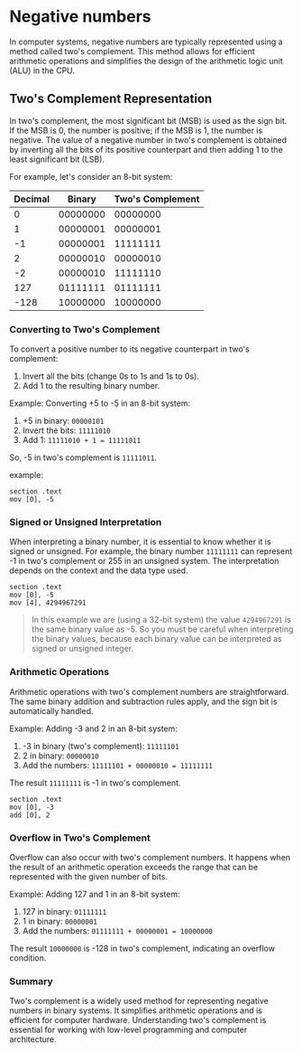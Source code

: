 # Negative numbers 

In computer systems, negative numbers are typically represented using a method called two's complement. This method allows for efficient arithmetic operations and simplifies the design of the arithmetic logic unit (ALU) in the CPU.

## Two's Complement Representation

In two's complement, the most significant bit (MSB) is used as the sign bit. If the MSB is 0, the number is positive; if the MSB is 1, the number is negative. The value of a negative number in two's complement is obtained by inverting all the bits of its positive counterpart and then adding 1 to the least significant bit (LSB).

For example, let's consider an 8-bit system:

| Decimal | Binary   | Two's Complement |
|---------|----------|------------------|
| 0       | 00000000 | 00000000         |
| 1       | 00000001 | 00000001         |
| -1      | 00000001 | 11111111         |
| 2       | 00000010 | 00000010         |
| -2      | 00000010 | 11111110         |
| 127     | 01111111 | 01111111         |
| -128    | 10000000 | 10000000         |

### Converting to Two's Complement

To convert a positive number to its negative counterpart in two's complement:
1. Invert all the bits (change 0s to 1s and 1s to 0s).
2. Add 1 to the resulting binary number.

Example: Converting +5 to -5 in an 8-bit system:
1. +5 in binary: `00000101`
2. Invert the bits: `11111010`
3. Add 1: `11111010 + 1 = 11111011`

So, -5 in two's complement is `11111011`.

example:

```shell
section .text
mov [0], -5 
```
<!-- -cpu memory -console word:4 binary -->

### Signed or Unsigned Interpretation

When interpreting a binary number, it is essential to know whether it is signed or unsigned. For example, the binary number `11111111` can represent -1 in two's complement or 255 in an unsigned system. The interpretation depends on the context and the data type used.
```shell
section .text
mov [0], -5 
mov [4], 4294967291
```
<!-- -cpu memory -console word:4 binary -->

<!-- warning -->
> In this example we are (using a 32-bit system) the value `4294967291` is the same binary value as -5.  So you must be careful when interpreting the binary values, because each binary value can be interpreted as signed  or unsigned integer.

### Arithmetic Operations

Arithmetic operations with two's complement numbers are straightforward. The same binary addition and subtraction rules apply, and the sign bit is automatically handled.

Example: Adding -3 and 2 in an 8-bit system:

1. -3 in binary (two's complement): `11111101`
2. 2 in binary: `00000010`
3. Add the numbers: `11111101 + 00000010 = 11111111`

The result `11111111` is -1 in two's complement.

```shell
section .text
mov [0], -3
add [0], 2
```
<!-- -cpu memory -console word:4 binary -->

### Overflow in Two's Complement

Overflow can also occur with two's complement numbers. It happens when the result of an arithmetic operation exceeds the range that can be represented with the given number of bits.

Example: Adding 127 and 1 in an 8-bit system:
1. 127 in binary: `01111111`
2. 1 in binary: `00000001`
3. Add the numbers: `01111111 + 00000001 = 10000000`

The result `10000000` is -128 in two's complement, indicating an overflow condition.

### Summary

Two's complement is a widely used method for representing negative numbers in binary systems. It simplifies arithmetic operations and is efficient for computer hardware. Understanding two's complement is essential for working with low-level programming and computer architecture.
